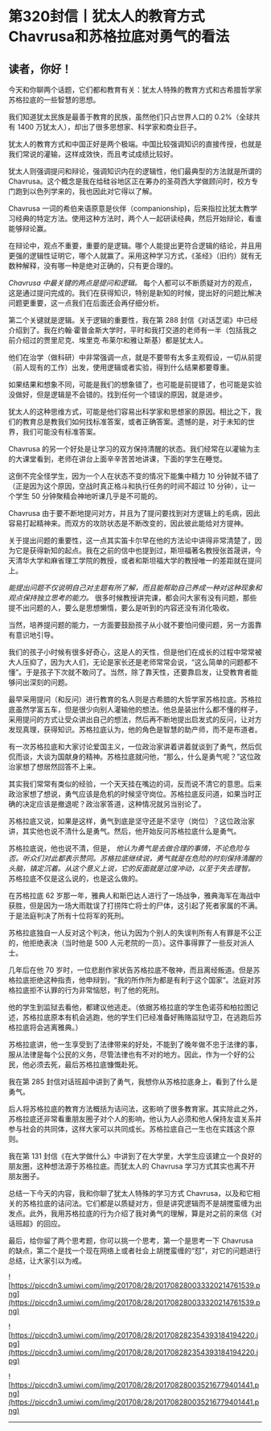 # 第320封信丨犹太人的教育方式Chavrusa和苏格拉底对勇气的看法

## 读者，你好！

今天和你聊两个话题，它们都和教育有关：犹太人特殊的教育方式和古希腊哲学家苏格拉底的一些智慧的思想。

我们知道犹太民族是最善于教育的民族，虽然他们只占世界人口的 0.2%（全球共有 1400 万犹太人），却出了很多思想家、科学家和商业巨子。

犹太人的教育方式和中国正好是两个极端。中国比较强调知识的直接传授，也就是我们常说的灌输，这样成效快，而且考试成绩比较好。

犹太人则强调提问和辩论，强调知识内在的逻辑性，他们最典型的方法就是所谓的 Chavrusa。这个概念是我在给硅谷地区正在筹办的圣荷西大学做顾问时，校方专门跑到以色列学来的，我也因此对它得以了解。

Chavrusa 一词的希伯来语原意是伙伴（companionship)，后来指拉比犹太教学习经典的特定方法。使用这种方法时，两个人一起研读经典，然后开始辩论，看谁能够辩论赢。

在辩论中，观点不重要，重要的是逻辑。哪个人能提出更符合逻辑的结论，并且用更强的逻辑性证明它，哪个人就赢了。采用这种学习方式，《圣经》（旧约）就有无数种解释，没有哪一种是绝对正确的，只有更合理的。

 *Chavrusa 中最关键的两点是提问和逻辑。* 每个人都可以不断质疑对方的观点，这是通过提问完成的。我们在获得知识，特别是新知的时候，提出好的问题比解决问题更重要，这一点我们在后面还会再仔细分析。

第二个关键就是逻辑。关于逻辑的重要性，我在第 288 封信《对话芝诺》中已经介绍到了。我在约翰·霍普金斯大学时，平时和我打交道的老师有一半（包括我之前介绍过的贾里尼克、埃里克·布莱尔和雅让斯基）都是犹太人。

他们在治学（做科研）中非常强调一点，就是不要带有太多主观假设，一切从前提（前人现有的工作）出发，使用逻辑或者实验，得到什么结果都要尊重。

如果结果和想象不同，可能是我们的想象错了，也可能是前提错了，也可能是实验没做好，但是逻辑是不会错的。找到任何一个错误的原因，就是进步。

犹太人的这种思维方式，可能是他们容易出科学家和思想家的原因。相比之下，我们的教育总是教我们如何找标准答案，或者正确答案。遗憾的是，对于未知的世界，我们可能没有标准答案。

Chavrusa 的另一个好处是让学习的双方保持清醒的状态。我们经常在以灌输为主的大课堂看到，老师在讲台上面辛辛苦苦地讲课，下面的学生在睡觉。

这倒不完全怪学生，因为一个人在状态不变的情况下能集中精力 10 分钟就不错了（正是因为这个原因，空战时真正格斗和执行任务的时间不超过 10 分钟），让一个学生 50 分钟聚精会神地听课几乎是不可能的。

Chavrusa 由于要不断地提问对方，并且为了提问要找到对方逻辑上的毛病，因此容易打起精神来。而双方的攻防状态是不断改变的，因此彼此能给对方提神。

关于提出问题的重要性，这一点其实笛卡尔早在他的方法论中讲得非常清楚了，因为它是获得新知的起点。我在之前的信中也提到过，斯坦福著名教授张首晟讲，今天清华大学和麻省理工学院的教授，或者和斯坦福大学的教授唯一的差距就在提问上。

 *能提出问题不仅说明自己对主题有所了解，而且能帮助自己养成一种对这种现象和观点保持独立思考的能力。* 很多时候教授讲完课，都会问大家有没有问题，那些提不出问题的人，要么是思想懒惰，要么是听到的内容还没有消化吸收。

当然，培养提问题的能力，一方面要鼓励孩子从小就不要怕问傻问题，另一方面靠有意识地引导。

我们的孩子小时候有很多好奇心，这是人的天性，但是他们在成长的过程中常常被大人压抑了，因为大人们，无论是家长还是老师常常会说，“这么简单的问题都不懂”。于是孩子下次就不敢问了。当然，除了靠天性，还要靠启发，让受教育者能够问出深刻的问题。

最早采用提问（和反问）进行教育的名人则是古希腊的大哲学家苏格拉底。苏格拉底虽然学富五车，但是很少向别人灌输他的想法。他总是装出什么都不懂的样子，采用提问的方式让受众讲出自己的想法，然后再不断地提出启发式的反问，让对方发现真理，获得知识。苏格拉底认为，他的角色是智慧的助产师，而不是布道者。

有一次苏格拉底和大家讨论爱国主义，一位政治家讲着讲着就谈到了勇气，然后侃侃而谈，大谈为国献身的精神。苏格拉底就问他，“那么，什么是勇气呢？”这位政治家想了想居然回答不上来。

其实我们常常有类似的经验，一个天天挂在嘴边的词，反而说不清它的意思。后来政治家想了想说，勇气应该是危机的时候坚守岗位。苏格拉底反问道，如果当时正确的决定应该是撤退呢？政治家答道，这种情况就另当别论了。

苏格拉底又说，如果是这样，勇气到底是坚守还是不坚守（岗位）？这位政治家讲，其实他也说不清什么是勇气。然后，他开始反问苏格拉底什么是勇气。

苏格拉底说，他也说不清，但是， *他认为勇气是去做合理的事情，不论危险与否。听众们对此都表示赞同。苏格拉底继续说，勇气就是在危险的时刻保持清醒的头脑，镇定沉着。从这个意义上说，它的反面就是过度冲动，以至于失去理智。* 苏格拉底不仅是这么说的，也是这么做的。

在苏格拉底 62 岁那一年，雅典人和斯巴达人进行了一场战争，雅典海军在海战中获胜，但是因为一场大雨耽误了打捞阵亡将士的尸体，这引起了死者家属的不满。于是法庭判决了所有十位将军的死刑。

苏格拉底独自一人反对这个判决，他认为因为个别人的失误判所有人有罪是不公正的，他拒绝表决（当时他是 500 人元老院的一员）。这件事得罪了一些反对派人士。

几年后在他 70 岁时，一位悲剧作家状告苏格拉底不敬神，而且离经叛道。但是苏格拉底拒绝这种指责，他申辩到，“我的所作所为都是有利于这个国家”。法庭对苏格拉底拒不认罪的行为非常恼怒，判了他的死刑。

他的学生到监狱去看他，都建议他逃走。（依据苏格拉底的学生色诺芬和柏拉图记述，苏格拉底原本有机会逃跑，他的学生们已经准备好贿赂监狱守卫，在逃跑后苏格拉底将会逃离雅典。）

苏格拉底讲，他一生享受到了法律带来的好处，不能到了晚年做不忠于法律的事，服从法律是每个公民的义务，尽管法律也有不对的地方。因此，作为一个好的公民，他必须去死，最后苏格拉底慷慨赴死。

我在第 285 封信对话班超中讲到了勇气，我想你从苏格拉底身上，看到了什么是勇气。

后人将苏格拉底的教育方法概括为诘问法，这影响了很多教育家。其实除此之外，苏格拉底还非常看重朋友圈子对个人的影响，他认为人必须和他人保持友谊关系并参与社会的共同体，这样大家可以共同成长。苏格拉底自己一生也在实践这个原则。

我在第 131 封信《在大学做什么》中讲到了在大学里，大学生应该建立一个良好的朋友圈，这种想法源于苏格拉底。而犹太人的 Chavrusa 学习方式其实也离不开朋友圈子。

总结一下今天的内容，我和你聊了犹太人特殊的学习方式 Chavrusa，以及和它相关的苏格拉底的诘问法。它们都是以质疑对方，但是讲究逻辑而不是胡搅蛮缠为出发点。此外，我用苏格拉底的行为介绍了我对勇气的理解，算是对之前的来信《对话班超》的回应。

最后，给你留了两个思考题，你可以挑一个思考，第一个是思考一下 Chavrusa 的缺点，第二个是找一个现在网络上或者社会上胡搅蛮缠的“怼”，对它的问题进行总结，让大家引以为戒。

![https://piccdn3.umiwi.com/img/201708/28/201708280033320214761539.png](https://piccdn3.umiwi.com/img/201708/28/201708280033320214761539.png)

![https://piccdn3.umiwi.com/img/201708/28/201708282354393184194220.jpg](https://piccdn3.umiwi.com/img/201708/28/201708282354393184194220.jpg)

![https://piccdn3.umiwi.com/img/201708/28/201708280035216779401441.png](https://piccdn3.umiwi.com/img/201708/28/201708280035216779401441.png)

---
